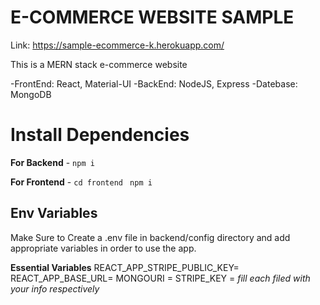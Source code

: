 # E-COMMERCE WEBSITE SAMPLE

Link: https://sample-ecommerce-k.herokuapp.com/

This is a MERN stack e-commerce website

-FrontEnd: React, Material-UI
-BackEnd: NodeJS, Express
-Datebase: MongoDB

# Install Dependencies

**For Backend** - `npm i`

**For Frontend** - `cd frontend` ` npm i`

## Env Variables

Make Sure to Create a .env file in backend/config directory and add appropriate variables in order to use the app.

**Essential Variables**
REACT_APP_STRIPE_PUBLIC_KEY=
REACT_APP_BASE_URL=
MONGOURI = 
STRIPE_KEY = 
_fill each filed with your info respectively_
